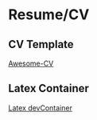 # Resume/CV

## CV Template

[Awesome-CV](https://github.com/posquit0/Awesome-CV)

## Latex Container

[Latex devContainer](https://github.com/qdm12/latexdevcontainer)
